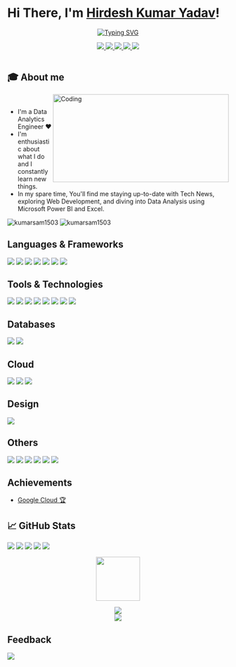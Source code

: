 # Hi There, I'm [Hirdesh Kumar Yadav](https://www.linkedin.com/in/iamhirdeshkumar15)!<!--[<a href="https://<name>.github.io/My_Portfolio/">KUMARSAM1503</a>]  <img src="https://github.com/TheDudeThatCode/TheDudeThatCode/blob/master/Assets/Hi.gif" width="29px"> -->
<!--# Hey There <img src="https://github.com/TheDudeThatCode/TheDudeThatCode/blob/master/Assets/Hi.gif" width="29px"> I'm [Hirdesh Kumar Yadav](https://www.linkedin.com/in/iamhirdeshkumar15)! -->
<div align="center">
 
[![Typing SVG](https://readme-typing-svg.herokuapp.com?font=Robot-Bold&size=30&color=fff&center=true&vCenter=true&width=900&height=110&lines=Data+Visualization+Specialist;Passionate+DevOps;Passionate+Web+Developer;Data+Analyst+with+Expertise+in+Power+BI;Freelancer)](https://git.io/typing-svg)

<a href="https://www.linkedin.com/in/iamhirdeshkumar15">
  <img src="https://img.shields.io/badge/LinkedIn-0077B5?style=for-the-badge&logo=linkedin&logoColor=white" /> 
 </a> 
<a href="mailto:hirdeshb54@gmail.com">
  <img src="https://img.shields.io/badge/Gmail-D14836?style=for-the-badge&logo=gmail&logoColor=white"   />
</a>
<!--<a href="https://twitter.com/thevikram_seth">
  <img src="https://img.shields.io/badge/Twitter-1DA1F2?style=for-the-badge&logo=twitter&logoColor=white"   />
</a>-->
<a href="https://www.instagram.com/kumarhirdesh15/">
  <img src="https://img.shields.io/badge/Instagram-cd486b?style=for-the-badge&logo=instagram&logoColor=white" />
</a>
<!--<a href="https://us05web.zoom.us/profile">
  <img src="https://img.shields.io/badge/Zoom-2D8CFF?style=for-the-badge&logo=zoom&logoColor=white" />
</a>-->
<a href="https://www.youtube.com/@technonature80">
	<img src="https://img.shields.io/badge/YouTube-FF0000?style=for-the-badge&logo=youtube&logoColor=white" />
</a>
<a href="https://www.facebook.com/hirdeshkumar.yadav.73/">
  <img src="https://img.shields.io/badge/Facebook-316FF6?style=for-the-badge&logo=facebook&logoColor=white" />
</a>

<!--<a href="WhatsApp user">
  <img srec="https://img.shields.io/badge/WhatsApp-25D366?style=for-the-badge&logo=whatsapp&logoColor=white" />
</a>-->
    
<!--<a href="https://www.buymeacoffee.com/iamvikramkumar5">
	<img src="https://img.shields.io/badge/Buy_Me_A_Coffee-FFDD00?style=for-the-badge&logo=buy-me-a-coffee&logoColor=black" />
</a>-->
</div>
<br>

## 🎓 About me
<img align="right" alt="Coding" width="400" height="200" src="https://user-images.githubusercontent.com/31332352/119162644-9ec37580-ba28-11eb-8e73-b76149197a1e.gif"><br>
- I'm a Data Analytics Engineer ❤️
- I'm enthusiastic about what I do and I constantly learn new things. 
- In my spare time, You'll find me staying up-to-date with Tech News, exploring Web Development, and diving into Data Analysis using Microsoft Power BI and Excel.
<p align="left"> <img src="https://komarev.com/ghpvc/?username=kumarsam1503&label=Profile%20views&color=0e75b6&style=flat" alt="kumarsam1503" /> <img src="https://img.shields.io/github/followers/kumarsam1503.svg?style=social&label=Follow&maxAge=2592000" alt="kumarsam1503"/> </p>

<!-- ##  ✔ Technologies  -->

<!-- ### Languages⚡
<img src="https://img.shields.io/badge/Python-FFD43B?style=for-the-badge&logo=python&logoColor=darkgreen" /> <img src="https://img.shields.io/badge/Java-ED8B00?style=for-the-badge&logo=java&logoColor=white" />
 -->
## Languages & Frameworks
<img src="https://img.shields.io/badge/HTML5-E34F26?style=for-the-badge&logo=html5&logoColor=white" /> <img src="https://img.shields.io/badge/CSS3-1572B6?style=for-the-badge&logo=css3&logoColor=white" /> <img src="https://img.shields.io/badge/JavaScript-323330?style=for-the-badge&logo=javascript&logoColor=F7DF1E" /> <img src="https://img.shields.io/badge/java-%23ED8B00.svg?style=for-the-badge&logo=openjdk&logoColor=white" /> <img src="https://img.shields.io/badge/c++-%2300599C.svg?style=for-the-badge&logo=c%2B%2B&logoColor=white"/>  <img src="https://img.shields.io/badge/Python-FFD43B?style=for-the-badge&logo=python&logoColor=blue" /> <img src="https://img.shields.io/badge/r-%23276DC3.svg?style=for-the-badge&logo=r&logoColor=white" /> <!--<img src="https://img.shields.io/badge/Django-092E20?style=for-the-badge&logo=django&logoColor=green" />--> <!-- <img src="https://img.shields.io/badge/express.js-%23404d59.svg?style=for-the-badge&logo=express&logoColor=%2361DAFB" />--> <!-- <img src="https://img.shields.io/badge/react-%2320232a.svg?style=for-the-badge&logo=react&logoColor=%2361DAFB"  />--> <!--<img src="https://img.shields.io/badge/node.js-6DA55F?style=for-the-badge&logo=node.js&logoColor=white"/> <img src="https://img.shields.io/badge/WordPress-%23117AC9.svg?style=for-the-badge&logo=WordPress&logoColor=white" /> -->  

## Tools & Technologies
<img src="https://img.shields.io/badge/Microsoft_Excel-217346?style=for-the-badge&logo=microsoft-excel&logoColor=white" /> <img src="https://img.shields.io/badge/Microsoft_Power_BI-%2300599C.svg?style=for-the-badge&logo=microsoft-pbi&logoColor=white"/> <img src="https://img.shields.io/badge/WebStorm-000000?style=for-the-badge&logo=WebStorm&logoColor=white" /> <img src="https://img.shields.io/badge/RStudio-4285F4?style=for-the-badge&logo=rstudio&logoColor=white" /> <img src="https://img.shields.io/badge/PyCharm-000000.svg?&style=for-the-badge&logo=PyCharm&logoColor=white" /> <img src="https://img.shields.io/badge/jupyter-%23FA0F00.svg?style=for-the-badge&logo=jupyter&logoColor=white" /> <img src="https://img.shields.io/badge/Android-3DDC84?style=for-the-badge&logo=android&logoColor=white" /> <img src="https://img.shields.io/badge/IntelliJ_IDEA-000000.svg?style=for-the-badge&logo=intellij-idea&logoColor=white" />

## Databases
<img src="https://img.shields.io/badge/mysql-%2300f.svg?style=for-the-badge&logo=mysql&logoColor=white"/> <img src="https://img.shields.io/badge/MongoDB-%234ea94b.svg?style=for-the-badge&logo=mongodb&logoColor=white" /> <!-- <img src="https://img.shields.io/badge/Firebase-039BE5?style=for-the-badge&logo=Firebase&logoColor=white" /> -->

## Cloud
<img src="https://img.shields.io/badge/Amazon_AWS-232F3E?style=for-the-badge&logo=amazon-aws&logoColor=yellow" /> <img src="https://img.shields.io/badge/GoogleCloud-%234285F4.svg?style=for-the-badge&logo=google-cloud&logoColor=white"/> <img src="https://img.shields.io/badge/azure-%230072C6.svg?style=for-the-badge&logo=microsoftazure&logoColor=white"/>

## Design
<!--<img src="https://img.shields.io/badge/figma-%23F24E1E.svg?style=for-the-badge&logo=figma&logoColor=white" />--> <img src="https://img.shields.io/badge/Canva-%2300C4CC.svg?style=for-the-badge&logo=Canva&logoColor=white" />


## Others
<img src="https://img.shields.io/badge/Linux-FCC624?style=for-the-badge&logo=linux&logoColor=black" /> <img src="https://img.shields.io/badge/Git-F05032?style=for-the-badge&logo=git&logoColor=white" /> <img src="https://img.shields.io/badge/GitHub-100000?style=for-the-badge&logo=github&logoColor=white" /> <img src="https://img.shields.io/badge/-CodeChef-5B4638?style=for-the-badge&logo=CodeChef&logoColor=white"/> <img src="https://img.shields.io/badge/Docker-2CA5E0?style=for-the-badge&logo=docker&logoColor=white" /> <img src="https://img.shields.io/badge/terraform-%235835CC.svg?style=for-the-badge&logo=terraform&logoColor=white" /> 

## Achievements
<!-- - [Microsoft Azure Badges 📛](https://learn.microsoft.com/en-us/users/vikramkumar5/) <br> 
- [Microsoft Azure Trophies 🏆](https://learn.microsoft.com/en-us/users/vikramkumar5/) <br> -->
- [Google Cloud 🏆 ](https://www.cloudskillsboost.google/public_profiles/66aaa14e-9257-4292-a352-9236b67dbfec) <br>


<!-- ## Certification 🎓

- [HashiCorp Certified: Terraform Associate (002)](--link -- ) <br> <br> -->

## 📈 GitHub Stats

[![](https://github-profile-summary-cards.vercel.app/api/cards/profile-details?username=kumarsam1503&theme=tokyonight)](https://github.com/vn7n24fzkq/github-profile-summary-cards) [![](https://github-profile-summary-cards.vercel.app/api/cards/repos-per-language?username=kumarsam1503&theme=tokyonight)](https://github.com/vn7n24fzkq/github-profile-summary-cards) [![](https://github-profile-summary-cards.vercel.app/api/cards/most-commit-language?username=kumarsam1503&theme=tokyonight)](https://github.com/vn7n24fzkq/github-profile-summary-cards)      ![](https://github-profile-summary-cards.vercel.app/api/cards/stats?username=kumarsam1503&theme=tokyonight)  [![](https://github-profile-summary-cards.vercel.app/api/cards/productive-time?username=kumarsam1503&theme=tokyonight)](https://github.com/vn7n24fzkq/github-profile-summary-cards)




<!--🏆TROPHYGIF-->
<p align="center">
<img src="https://media.tenor.com/0ENB5HuTH0gAAAAi/trophy-beker.gif"  width="100px" height="100px"></p>
  
<!--🏆TROPHY / 🌐WEBSITE: https://github.com/ryo-ma/github-profile-trophy -->
<div align="center">
<img src="https://github-profile-trophy.vercel.app/?username=kumarsam1503&theme=matrix&no-bg=true&no-frame=true&row=1&column=4&title=MultiLanguage,Commits,Followers,PullRequest">
 </div>

<div align="center">
<img src="https://github-profile-trophy.vercel.app/?username=kumarsam1503&theme=matrix&no-bg=true&no-frame=true&row=1&column=4&title=Repositories,Issues,Organizations,Stars">
 </div>

 <!--👨‍💻STACKOVERFLOW / 🌐WEBSITE: https://github.com/omidnikrah/github-readme-stackoverflow -->
<p align="center">
<a href="https://camo.githubusercontent.com/30c44016d9071a2853f6717d5a75e9ee1b97800d7c5ce8be5f5c87c71b0fcdf9/68747470733a2f2f6769746875622d726561646d652d737461636b6f766572666c6f772e76657263656c2e6170702f3f7573657249443d3134363032393135267468656d653d6461726b">
</a>

<!--📛BADGES / 🌐WEBSITE: https://github.com/DenverCoder1/custom-icon-badges && https://github.com/idealclover/GitHub-Star-Counter -->
<!--<p align="center">
  <a href="https://github.com/kumarsam1503?tab=stars&sort=stargazers">
    <img alt="total stars" title="Total stars on GitHub" src="https://custom-icon-badges.demolab.com/badge/dynamic/json?logo=star&color=55960c&labelColor=488207&label=Stars&style=for-the-badge&query=%24.stars&url=https://api.github-star-counter.workers.dev/user/kumarsam1503"/>
  </a>-->
<!-- <a href="https://github.com/kumarsam1503?tab=followers">
    <img alt="followers" title="Follow me on GitHub" src="https://custom-icon-badges.herokuapp.com/github/followers/kumarsam1503?color=23960c&labelColor=188207&style=for-the-badge&logo=person-add&label=Followers&logoColor=white"/>
</a>-->

## Feedback
<img src="https://img.shields.io/badge/Ask%20me-anything-1abc9c.svg?style=for-the-badge&logo=feedback&logoColor=white" />
